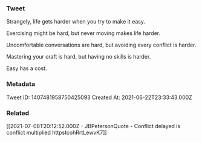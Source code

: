 ### Tweet
Strangely, life gets harder when you try to make it easy.

Exercising might be hard, but never moving makes life harder.

Uncomfortable conversations are hard, but avoiding every conflict is harder.

Mastering your craft is hard, but having no skills is harder.

Easy has a cost.

### Metadata
Tweet ID: 1407481958750425093
Created At: 2021-06-22T23:33:43.000Z

### Related
[[2021-07-08T20:12:52.000Z - JBPetersonQuote - Conflict delayed is conflict multiplied httpstcohRrtLewvK7]]

